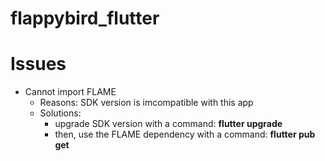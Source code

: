 # flappybird_flutter

# Issues
- Cannot import FLAME
    - Reasons: SDK version is imcompatible with this app
    - Solutions:
        - upgrade SDK version with a command: **flutter upgrade**
        - then, use the FLAME dependency with a command: **flutter pub get**